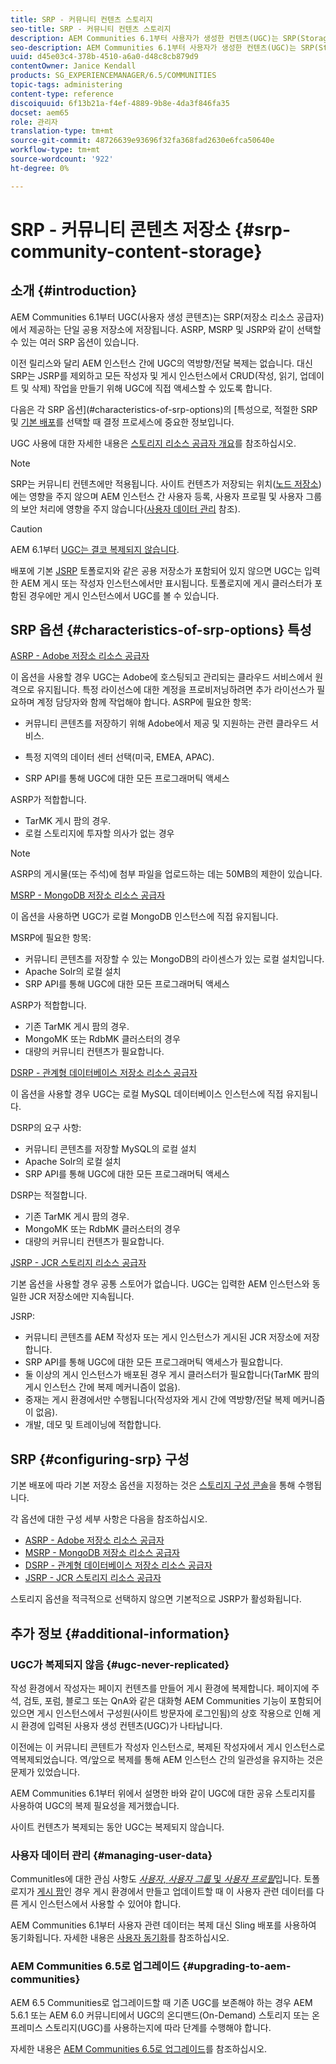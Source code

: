 ```yaml
---
title: SRP - 커뮤니티 컨텐츠 스토리지
seo-title: SRP - 커뮤니티 컨텐츠 스토리지
description: AEM Communities 6.1부터 사용자가 생성한 컨텐츠(UGC)는 SRP(Storage Resource Provider)에서 제공하는 단일 공용 저장소에 저장됩니다
seo-description: AEM Communities 6.1부터 사용자가 생성한 컨텐츠(UGC)는 SRP(Storage Resource Provider)에서 제공하는 단일 공용 저장소에 저장됩니다
uuid: d45e03c4-378b-4510-a6a0-d48c8cb879d9
contentOwner: Janice Kendall
products: SG_EXPERIENCEMANAGER/6.5/COMMUNITIES
topic-tags: administering
content-type: reference
discoiquuid: 6f13b21a-f4ef-4889-9b8e-4da3f846fa35
docset: aem65
role: 관리자
translation-type: tm+mt
source-git-commit: 48726639e93696f32fa368fad2630e6fca50640e
workflow-type: tm+mt
source-wordcount: '922'
ht-degree: 0%

---
```



# SRP - 커뮤니티 콘텐츠 저장소 {#srp-community-content-storage}

## 소개 {#introduction}

AEM Communities 6.1부터 UGC(사용자 생성 콘텐츠)는 SRP(저장소 리소스 공급자)에서 제공하는 단일 공용 저장소에 저장됩니다. ASRP, MSRP 및 JSRP와 같이 선택할 수 있는 여러 SRP 옵션이 있습니다.

이전 릴리스와 달리 AEM 인스턴스 간에 UGC의 역방향/전달 복제는 없습니다. 대신 SRP는 JSRP를 제외하고 모든 작성자 및 게시 인스턴스에서 CRUD(작성, 읽기, 업데이트 및 삭제) 작업을 만들기 위해 UGC에 직접 액세스할 수 있도록 합니다.

다음은 각 SRP 옵션](#characteristics-of-srp-options)의 [특성으로, 적절한 SRP 및 [기본 배포](/help/communities/topologies.md)를 선택할 때 결정 프로세스에 중요한 정보입니다.

UGC 사용에 대한 자세한 내용은 [스토리지 리소스 공급자 개요](/help/communities/srp.md)를 참조하십시오.

>[!NOTE]
>
>SRP는 커뮤니티 컨텐츠에만 적용됩니다. 사이트 컨텐츠가 저장되는 위치([노드 저장소](/help/sites-deploying/data-store-config.md))에는 영향을 주지 않으며 AEM 인스턴스 간 사용자 등록, 사용자 프로필 및 사용자 그룹의 보안 처리에 영향을 주지 않습니다([사용자 데이터 관리](#managing-user-data) 참조).

>[!CAUTION]
>
>AEM 6.1부터 [UGC는 결코 복제되지 않습니다](#ugc-never-replicated).
>
>배포에 기본 [JSRP](/help/communities/topologies.md#jsrp) 토폴로지와 같은 공용 저장소가 포함되어 있지 않으면 UGC는 입력한 AEM 게시 또는 작성자 인스턴스에서만 표시됩니다. 토폴로지에 게시 클러스터가 포함된 경우에만 게시 인스턴스에서 UGC를 볼 수 있습니다.

## SRP 옵션 {#characteristics-of-srp-options} 특성

[ASRP - Adobe 저장소 리소스 공급자](/help/communities/asrp.md)

이 옵션을 사용할 경우 UGC는 Adobe에 호스팅되고 관리되는 클라우드 서비스에서 원격으로 유지됩니다. 특정 라이선스에 대한 계정을 프로비저닝하려면 추가 라이선스가 필요하며 계정 담당자와 함께 작업해야 합니다. ASRP에 필요한 항목:

* 커뮤니티 콘텐츠를 저장하기 위해 Adobe에서 제공 및 지원하는 관련 클라우드 서비스.
* 특정 지역의 데이터 센터 선택(미국, EMEA, APAC).

* SRP API를 통해 UGC에 대한 모든 프로그래머틱 액세스

ASRP가 적합합니다.

* TarMK 게시 팜의 경우.
* 로컬 스토리지에 투자할 의사가 없는 경우

>[!NOTE]
>
>ASRP의 게시물(또는 주석)에 첨부 파일을 업로드하는 데는 50MB의 제한이 있습니다.

[MSRP - MongoDB 저장소 리소스 공급자](/help/communities/msrp.md)

이 옵션을 사용하면 UGC가 로컬 MongoDB 인스턴스에 직접 유지됩니다.

MSRP에 필요한 항목:

* 커뮤니티 콘텐츠를 저장할 수 있는 MongoDB의 라이센스가 있는 로컬 설치입니다.
* Apache Solr의 로컬 설치
* SRP API를 통해 UGC에 대한 모든 프로그래머틱 액세스

ASRP가 적합합니다.

* 기존 TarMK 게시 팜의 경우.
* MongoMK 또는 RdbMK 클러스터의 경우
* 대량의 커뮤니티 컨텐츠가 필요합니다.

[DSRP - 관계형 데이터베이스 저장소 리소스 공급자](/help/communities/dsrp.md)

이 옵션을 사용할 경우 UGC는 로컬 MySQL 데이터베이스 인스턴스에 직접 유지됩니다.

DSRP의 요구 사항:

* 커뮤니티 콘텐츠를 저장할 MySQL의 로컬 설치
* Apache Solr의 로컬 설치
* SRP API를 통해 UGC에 대한 모든 프로그래머틱 액세스

DSRP는 적절합니다.

* 기존 TarMK 게시 팜의 경우.
* MongoMK 또는 RdbMK 클러스터의 경우
* 대량의 커뮤니티 컨텐츠가 필요합니다.

[JSRP - JCR 스토리지 리소스 공급자](/help/communities/jsrp.md)

기본 옵션을 사용할 경우 공통 스토어가 없습니다. UGC는 입력한 AEM 인스턴스와 동일한 JCR 저장소에만 지속됩니다.

JSRP:

* 커뮤니티 콘텐츠를 AEM 작성자 또는 게시 인스턴스가 게시된 JCR 저장소에 저장합니다.
* SRP API를 통해 UGC에 대한 모든 프로그래머틱 액세스가 필요합니다.
* 둘 이상의 게시 인스턴스가 배포된 경우 게시 클러스터가 필요합니다(TarMK 팜의 게시 인스턴스 간에 복제 메커니즘이 없음).
* 중재는 게시 환경에서만 수행됩니다(작성자와 게시 간에 역방향/전달 복제 메커니즘이 없음).
* 개발, 데모 및 트레이닝에 적합합니다.

## SRP {#configuring-srp} 구성

기본 배포에 따라 기본 저장소 옵션을 지정하는 것은 [스토리지 구성 콘솔](/help/communities/srp-config.md)을 통해 수행됩니다.

각 옵션에 대한 구성 세부 사항은 다음을 참조하십시오.

* [ASRP - Adobe 저장소 리소스 공급자](/help/communities/asrp.md)
* [MSRP - MongoDB 저장소 리소스 공급자](/help/communities/msrp.md)
* [DSRP - 관계형 데이터베이스 저장소 리소스 공급자](/help/communities/dsrp.md)
* [JSRP - JCR 스토리지 리소스 공급자](/help/communities/jsrp.md)

스토리지 옵션을 적극적으로 선택하지 않으면 기본적으로 JSRP가 활성화됩니다.

## 추가 정보 {#additional-information}

### UGC가 복제되지 않음 {#ugc-never-replicated}

작성 환경에서 작성자는 페이지 컨텐츠를 만들어 게시 환경에 복제합니다. 페이지에 주석, 검토, 포럼, 블로그 또는 QnA와 같은 대화형 AEM Communities 기능이 포함되어 있으면 게시 인스턴스에서 구성원(사이트 방문자에 로그인됨)의 상호 작용으로 인해 게시 환경에 입력된 사용자 생성 컨텐츠(UGC)가 나타납니다.

이전에는 이 커뮤니티 콘텐트가 작성자 인스턴스로, 복제된 작성자에서 게시 인스턴스로 역복제되었습니다. 역/앞으로 복제를 통해 AEM 인스턴스 간의 일관성을 유지하는 것은 문제가 있었습니다.

AEM Communities 6.1부터 위에서 설명한 바와 같이 UGC에 대한 공유 스토리지를 사용하여 UGC의 복제 필요성을 제거했습니다.

사이트 컨텐츠가 복제되는 동안 UGC는 복제되지 않습니다.

### 사용자 데이터 관리 {#managing-user-data}

CommunitIes에 대한 관심 사항도 [*사용자*, *사용자 그룹* 및 *사용자 프로필*](/help/communities/users.md)&#x200B;입니다. 토폴로지가 [게시 팜](/help/sites-deploying/recommended-deploys.md#tarmk-farm)인 경우 게시 환경에서 만들고 업데이트할 때 이 사용자 관련 데이터를 다른 게시 인스턴스에서 사용할 수 있어야 합니다.

AEM Communities 6.1부터 사용자 관련 데이터는 복제 대신 Sling 배포를 사용하여 동기화됩니다. 자세한 내용은 [사용자 동기화](/help/communities/sync.md)를 참조하십시오.

### AEM Communities 6.5로 업그레이드 {#upgrading-to-aem-communities}

AEM 6.5 Communities로 업그레이드할 때 기존 UGC를 보존해야 하는 경우 AEM 5.6.1 또는 AEM 6.0 커뮤니티에서 UGC의 온디맨드(On-Demand) 스토리지 또는 온프레미스 스토리지(UGC)를 사용하는지에 따라 단계를 수행해야 합니다.

자세한 내용은 [AEM Communities 6.5로 업그레이드](/help/communities/upgrade.md)를 참조하십시오.
